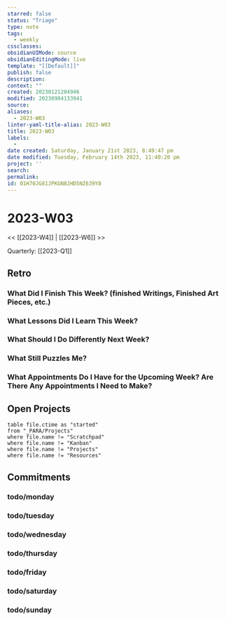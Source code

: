 ```yaml
---
starred: false
status: "Triage"
type: note
tags:
  - weekly
cssclasses: 
obsidianUIMode: source
obsidianEditingMode: live
template: "[[Default]]"
publish: false
description: 
context: ""
created: 20230121204946
modified: 20230904133941
source: 
aliases:
  - 2023-W03
linter-yaml-title-alias: 2023-W03
title: 2023-W03
labels:
  - 
date created: Saturday, January 21st 2023, 8:49:47 pm
date modified: Tuesday, February 14th 2023, 11:40:20 pm
project: ''
search: 
permalink: 
id: 01H70JG81JPKGN8JHD5NZ639Y8
---
```


# 2023-W03

<< [[2023-W4]] | [[2023-W6]] >>

Quarterly: [[2023-Q1]]

## Retro

### What Did I Finish This Week? (finished Writings, Finished Art Pieces, etc.)

### What Lessons Did I Learn This Week?

### What Should I Do Differently Next Week?

### What Still Puzzles Me?

### What Appointments Do I Have for the Upcoming Week? Are There Any Appointments I Need to Make?

## Open Projects

```dataview
table file.ctime as "started"
from "_PARA/Projects"
where file.name != "Scratchpad"
where file.name != "Kanban"
where file.name != "Projects"
where file.name != "Resources"
```
## Commitments

### todo/monday

### todo/tuesday


### todo/wednesday


### todo/thursday


### todo/friday


### todo/saturday


### todo/sunday
